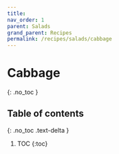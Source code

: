 ```yaml
---
title: 
nav_order: 1
parent: Salads
grand_parent: Recipes
permalink: /recipes/salads/cabbage
---
```


# Cabbage
{: .no_toc }

## Table of contents
{: .no_toc .text-delta }

1. TOC
{:toc}
